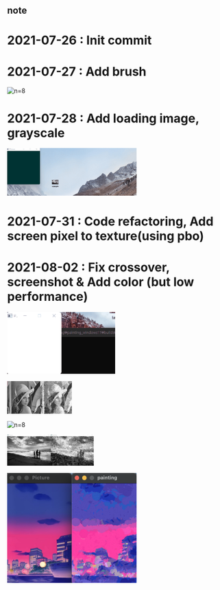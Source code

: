 ## note

# 2021-07-26 : Init commit

# 2021-07-27 : Add brush

<img src = "/note/screenshot/2021-07-27.gif" width="40%" height="40%" title="n=8" alt="n=8"></img>

# 2021-07-28 : Add loading image, grayscale

<img src = "/note/screenshot/2021-07-28.gif" width="60%" height="60%" title="n=8" alt="n=8"></img>

# 2021-07-31 : Code refactoring, Add screen pixel to texture(using pbo)

# 2021-08-02 : Fix crossover, screenshot & Add color (but low performance)

<img src = "/note/screenshot/2021-08-02 (1).gif" width="50%" height="50%" title="n=8" alt="n=8"></img>

<img src = "/note/screenshot/2021-08-02.png" width="30%" height="30%" title="n=8" alt="n=8"></img>

<img src = "/note/screenshot/2021-08-02 (4).gif" width="60%" height="60%" title="n=8" alt="n=8"></img>

<img src = "/note/screenshot/2021-08-02 (3).png" width="40%" height="40%" title="n=8" alt="n=8"></img>

<img src = "/note/screenshot/2021-08-02 (9).png" width="60%" height="60%" title="n=8" alt="n=8"></img>